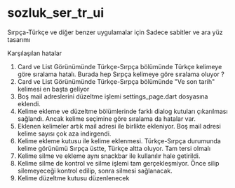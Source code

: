 # sozluk_ser_tr_ui

Sırpça-Türkçe ve diğer benzer uygulamalar için
Sadece sabitler ve ara yüz tasarımı

Karşılaşılan hatalar 
1. Card ve List Görünümünde Türkçe-Sırpça bölümünde Türkçe kelimeye göre sıralama hatalı. 
    Burada hep Sırpça kelimeye göre sıralama oluyor ?
2. Card ve List Görünümünde Türkçe-Sırpça bölümünde "Ve son tarih" kelimesi en başta geliyor
3. Boş mail adreslerini düzeltme işlemi settings_page.dart dosyasına eklendi.
4. Kelime ekleme ve düzeltme bölümlerinde farklı dialog kutuları çıkarılması sağlandı. 
 Ancak kelime seçimine göre sıralama da hatalar var.
5. Eklenen kelimeler artık mail adresi ile birlikte ekleniyor. Boş mail adresi kelime sayısı çok aza indirgendi.
6. Kelime ekleme kutusu ile kelime eklenmesi. Türkçe-Sırpça durumunda kelime görünümü Sırpça üstte, Türkçe altta oluyor. Tam tersi olmalı
7. Kelime silme ve ekleme aynı snackbar ile kullanılır hale getirildi.
8. Kelime silme de kontrol ve silme işlemi tam gerçekleşmiyor. Önce silip silemeyeceği kontrol edilip, sonra silmesi sağlanacak.
9. Kelime düzeltme kutusu düzenlenecek